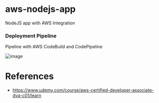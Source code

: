 # aws-nodejs-app
NodeJS app with AWS Integration

### Deployment Pipeline

Pipeline with AWS CodeBuild and CodePipeline

![image](https://github.com/user-attachments/assets/83ee0e02-2212-4af3-9f7b-5c47872c5dfe)


# References
- https://www.udemy.com/course/aws-certified-developer-associate-dva-c01/learn



